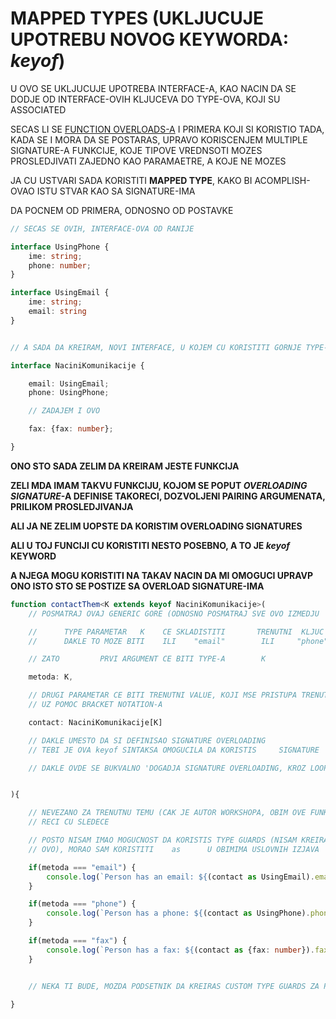 # MAPPED TYPES (UKLJUCUJE UPOTREBU NOVOG KEYWORDA: *keyof*)

U OVO SE UKLJUCUJE UPOTREBA INTERFACE-A, KAO NACIN DA SE DODJE OD INTERFACE-OVIH KLJUCEVA DO TYPE-OVA, KOJI SU ASSOCIATED

SECAS LI SE [FUNCTION OVERLOADS-A](https://github.com/Rade58/apis_trying_out_and_practicing/blob/master/TYPESCRIPT/BELESKE/a%29%20OSNOVE%20TYPESCRIPT%20JEZIKA/7.%20OVERLOAD%20SIGNATURES.md#dakle-predhodnoj-funkciji-dodaje-m-dva-signature-ali-pre-njene-deklaracije) I PRIMERA KOJI SI KORISTIO TADA, KADA SE I MORA DA SE POSTARAS, UPRAVO KORISCENJEM MULTIPLE SIGNATURE-A FUNKCIJE, KOJE TIPOVE VREDNSOTI MOZES PROSLEDJIVATI ZAJEDNO KAO PARAMAETRE, A KOJE NE MOZES

JA CU USTVARI SADA KORISTITI **MAPPED TYPE**, KAKO BI ACOMPLISH-OVAO ISTU STVAR KAO SA SIGNATURE-IMA

DA POCNEM OD PRIMERA, ODNOSNO OD POSTAVKE

```typescript
// SECAS SE OVIH, INTERFACE-OVA OD RANIJE

interface UsingPhone {
    ime: string;
    phone: number;
}

interface UsingEmail {
    ime: string;
    email: string
}


// A SADA DA KREIRAM, NOVI INTERFACE, U KOJEM CU KORISTITI GORNJE TYPE-OVE

interface NaciniKomunikacije {

    email: UsingEmail;
    phone: UsingPhone;

    // ZADAJEM I OVO

    fax: {fax: number};

}
```

**ONO STO SADA ZELIM DA KREIRAM JESTE FUNKCIJA**

**ZELI MDA IMAM TAKVU FUNKCIJU, KOJOM SE POPUT *OVERLOADING SIGNATURE*-A DEFINISE TAKORECI, DOZVOLJENI PAIRING ARGUMENATA, PRILIKOM PROSLEDJIVANJA**

**ALI JA NE ZELIM UOPSTE DA KORISTIM OVERLOADING SIGNATURES**

**ALI U TOJ FUNCIJI CU KORISTITI NESTO POSEBNO, A TO JE *keyof* KEYWORD**

**A NJEGA MOGU KORISTITI NA TAKAV NACIN DA MI OMOGUCI UPRAVP ONO ISTO STO SE POSTIZE SA OVERLOAD SIGNATURE-IMA**

```typescript
function contactThem<K extends keyof NaciniKomunikacije>(
    // POSMATRAJ OVAJ GENERIC GORE (ODNOSNO POSMATRAJ SVE OVO IZMEDJU  <>  )

    //      TYPE PARAMETAR   K    CE SKLADISTITI       TRENUTNI  KLJUC
    //      DAKLE TO MOZE BITI    ILI    "email"        ILI     "phone"     ILI     "fax"

    // ZATO         PRVI ARGUMENT CE BITI TYPE-A        K

    metoda: K,

    // DRUGI PARAMETAR CE BITI TRENUTNI VALUE, KOJI MSE PRISTUPA TRENUTNIM KLJUCEM
    // UZ POMOC BRACKET NOTATION-A

    contact: NaciniKomunikacije[K]

    // DAKLE UMESTO DA SI DEFINISAO SIGNATURE OVERLOADING
    // TEBI JE OVA keyof SINTAKSA OMOGUCILA DA KORISTIS     SIGNATURE   POPUT LOOP-A

    // DAKLE OVDE SE BUKVALNO 'DOGADJA SIGNATURE OVERLOADING, KROZ LOOPING' (MOJE RECI)


){

    // NEVEZANO ZA TRENUTNU TEMU (CAK JE AUTOR WORKSHOPA, OBIM OVE FUNKCIJE OSTAVIO PRAZNIM)
    // RECI CU SLEDECE

    // POSTO NISAM IMAO MOGUCNOST DA KORISTIS TYPE GUARDS (NISAM KREIRAO CUSTOM, A BUILT IN NE MOZES KORISTITI ZA 
    // OVO), MORAO SAM KORISTITI    as      U OBIMIMA USLOVNIH IZJAVA

    if(metoda === "email") {
        console.log(`Person has an email: ${(contact as UsingEmail).email}`)
    }

    if(metoda === "phone") {
        console.log(`Person has a phone: ${(contact as UsingPhone).phone}`)
    }

    if(metoda === "fax") {
        console.log(`Person has a fax: ${(contact as {fax: number}).fax}`)
    }


    // NEKA TI BUDE, MOZDA PODSETNIK DA KREIRAS CUSTOM TYPE GUARDS ZA POMENUTE USLOVNE IZJAVE

}
```



